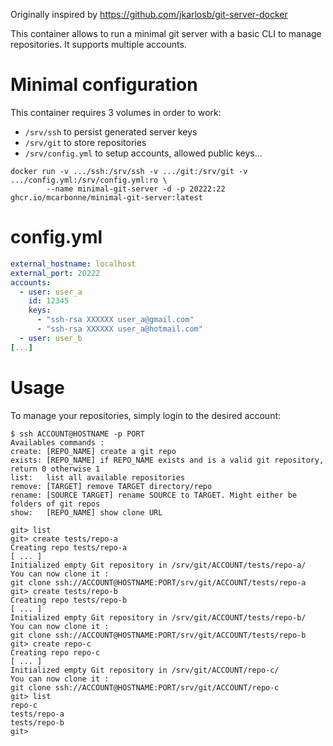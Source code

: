Originally inspired by https://github.com/jkarlosb/git-server-docker

This container allows to run a minimal git server with a basic CLI to manage repositories.
It supports multiple accounts.

# Minimal configuration

This container requires 3 volumes in order to work:
- `/srv/ssh` to persist generated server keys
- `/srv/git` to store repositories
- `/srv/config.yml` to setup accounts, allowed public keys...

```
docker run -v .../ssh:/srv/ssh -v .../git:/srv/git -v .../config.yml:/srv/config.yml:ro \
        --name minimal-git-server -d -p 20222:22 ghcr.io/mcarbonne/minimal-git-server:latest
```


# config.yml

```yaml
external_hostname: localhost
external_port: 20222
accounts:
  - user: user_a
    id: 12345
    keys:
      - "ssh-rsa XXXXXX user_a@gmail.com"
      - "ssh-rsa XXXXXX user_a@hotmail.com"
  - user: user_b
[...]
```


# Usage
To manage your repositories, simply login to the desired account:
```console
$ ssh ACCOUNT@HOSTNAME -p PORT
Availables commands :
create:	[REPO_NAME] create a git repo
exists:	[REPO_NAME] if REPO_NAME exists and is a valid git repository, return 0 otherwise 1
list:	list all available repositories
remove:	[TARGET] remove TARGET directory/repo
rename:	[SOURCE TARGET] rename SOURCE to TARGET. Might either be folders of git repos
show:	[REPO_NAME] show clone URL

git> list
git> create tests/repo-a
Creating repo tests/repo-a
[ ... ]
Initialized empty Git repository in /srv/git/ACCOUNT/tests/repo-a/
You can now clone it :
git clone ssh://ACCOUNT@HOSTNAME:PORT/srv/git/ACCOUNT/tests/repo-a
git> create tests/repo-b
Creating repo tests/repo-b
[ ... ]
Initialized empty Git repository in /srv/git/ACCOUNT/tests/repo-b/
You can now clone it :
git clone ssh://ACCOUNT@HOSTNAME:PORT/srv/git/ACCOUNT/tests/repo-b
git> create repo-c
Creating repo repo-c
[ ... ]
Initialized empty Git repository in /srv/git/ACCOUNT/repo-c/
You can now clone it :
git clone ssh://ACCOUNT@HOSTNAME:PORT/srv/git/ACCOUNT/repo-c
git> list
repo-c
tests/repo-a
tests/repo-b
git> 

